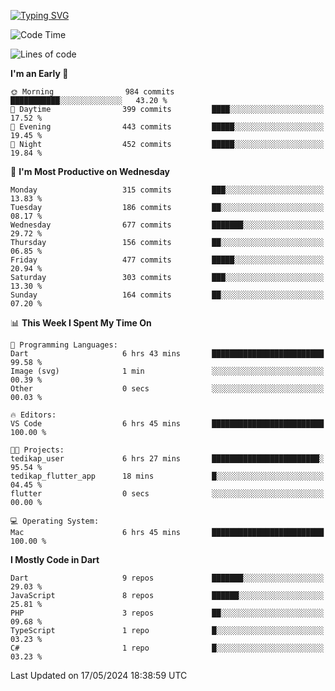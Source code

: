 
<a href="https://git.io/typing-svg"><img src="https://readme-typing-svg.demolab.com?font=Source+Code+Pro&pause=1000&random=false&width=435&lines=Hey+%F0%9F%A5%B6+iam+Yaskraz" alt="Typing SVG" /></a>
<!--START_SECTION:waka-->
![Code Time](http://img.shields.io/badge/Code%20Time-270%20hrs%2045%20mins-blue)

![Lines of code](https://img.shields.io/badge/From%20Hello%20World%20I%27ve%20Written-836.9%20thousand%20lines%20of%20code-blue)

**I'm an Early 🐤** 

```text
🌞 Morning                984 commits         ███████████░░░░░░░░░░░░░░   43.20 % 
🌆 Daytime                399 commits         ████░░░░░░░░░░░░░░░░░░░░░   17.52 % 
🌃 Evening                443 commits         █████░░░░░░░░░░░░░░░░░░░░   19.45 % 
🌙 Night                  452 commits         █████░░░░░░░░░░░░░░░░░░░░   19.84 % 
```
📅 **I'm Most Productive on Wednesday** 

```text
Monday                   315 commits         ███░░░░░░░░░░░░░░░░░░░░░░   13.83 % 
Tuesday                  186 commits         ██░░░░░░░░░░░░░░░░░░░░░░░   08.17 % 
Wednesday                677 commits         ███████░░░░░░░░░░░░░░░░░░   29.72 % 
Thursday                 156 commits         ██░░░░░░░░░░░░░░░░░░░░░░░   06.85 % 
Friday                   477 commits         █████░░░░░░░░░░░░░░░░░░░░   20.94 % 
Saturday                 303 commits         ███░░░░░░░░░░░░░░░░░░░░░░   13.30 % 
Sunday                   164 commits         ██░░░░░░░░░░░░░░░░░░░░░░░   07.20 % 
```


📊 **This Week I Spent My Time On** 

```text
💬 Programming Languages: 
Dart                     6 hrs 43 mins       █████████████████████████   99.58 % 
Image (svg)              1 min               ░░░░░░░░░░░░░░░░░░░░░░░░░   00.39 % 
Other                    0 secs              ░░░░░░░░░░░░░░░░░░░░░░░░░   00.03 % 

🔥 Editors: 
VS Code                  6 hrs 45 mins       █████████████████████████   100.00 % 

🐱‍💻 Projects: 
tedikap_user             6 hrs 27 mins       ████████████████████████░   95.54 % 
tedikap_flutter_app      18 mins             █░░░░░░░░░░░░░░░░░░░░░░░░   04.45 % 
flutter                  0 secs              ░░░░░░░░░░░░░░░░░░░░░░░░░   00.00 % 

💻 Operating System: 
Mac                      6 hrs 45 mins       █████████████████████████   100.00 % 
```

**I Mostly Code in Dart** 

```text
Dart                     9 repos             ███████░░░░░░░░░░░░░░░░░░   29.03 % 
JavaScript               8 repos             ██████░░░░░░░░░░░░░░░░░░░   25.81 % 
PHP                      3 repos             ██░░░░░░░░░░░░░░░░░░░░░░░   09.68 % 
TypeScript               1 repo              █░░░░░░░░░░░░░░░░░░░░░░░░   03.23 % 
C#                       1 repo              █░░░░░░░░░░░░░░░░░░░░░░░░   03.23 % 
```




 Last Updated on 17/05/2024 18:38:59 UTC
<!--END_SECTION:waka-->

